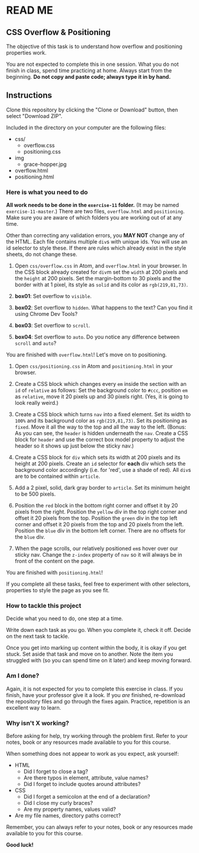 # READ ME

## CSS Overflow & Positioning

The objective of this task is to understand how overflow and positioning properties work.

You are not expected to complete this in one session. What you do not finish in class, spend time practicing at home. Always start from the beginning. **Do not copy and paste code; always type it in by hand.**

## Instructions

Clone this repository by clicking the "Clone or Download" button, then select "Download ZIP".

Included in the directory on your computer are the following files:

- css/
  - overflow.css
  - positioning.css
- img
  - grace-hopper.jpg
- overflow.html
- positioning.html

### Here is what you need to do

**All work needs to be done in the `exercise-11` folder.** (It may be named `exercise-11-master`.) There are two files, `overflow.html` and `positioning`. Make sure you are aware of which folders you are working out of at any time.

Other than correcting any validation errors, you **MAY NOT** change any of the HTML. Each file contains multiple `div`s with unique ids. You will use an id selector to style these. If there are rules which already exist in the style sheets, do not change these.

1. Open `css/overflow.css` in Atom, and `overflow.html` in your browser. In the CSS block already created for `div`m set the `width` at 200 pixels and the `height` at 200 pixels. Set the margin-bottom to 30 pixels and the border with at 1 pixel, its style as `solid` and its color as `rgb(219,81,73)`.

2. **box01**: Set overflow to `visible`.

3. **box02**: Set overflow to `hidden`. What happens to the text?  Can you find it using Chrome Dev Tools?

4. **box03**: Set overflow to `scroll`.

5. **box04**: Set overflow to `auto`. Do you notice any difference between `scroll` and `auto`?

You are finished with `overflow.html`! Let's move on to positioning.


1. Open `css/positioning.css` in Atom and `positioning.html` in your browser.

2. Create a CSS block which changes every `em` inside the section with an `id` of `relative` as follows: Set the background color to `#ccc`, position `em` as `relative`, move it 20 pixels up and 30 pixels right. (Yes, it is going to look really weird.)

3. Create a CSS block which turns `nav` into a fixed element. Set its width to `100%` and its background color as `rgb(219,81,73)`. Set its positioning as `fixed`. Move it all the way to the top and all the way to the left. (Bonus: As you can see, the `header` is hidden underneath the `nav`. Create a CSS block for `header` and use the correct box model property to adjust the header so it shows up just below the sticky nav.)

4. Create a CSS block for `div` which sets its width at 200 pixels and its height at 200 pixels. Create an `id` selector for **each** div which sets the background color accordingly (i.e. for 'red', use a shade of red). All `div`s are to be contained within `article`.

5. Add a 2 pixel, solid, dark gray border to `article`. Set its minimum height to be 500 pixels.

6. Position the `red` block in the bottom right corner and offset it by 20 pixels from the right. Position the `yellow` div in the top right corner and offset it 20 pixels from the top. Position the `green` div in the top left corner and offset it 20 pixels from the top and 20 pixels from the left. Position the `blue` div in the bottom left corner. There are no offsets for the `blue` div.

7. When the page scrolls, our relatively positioned `em`s hover over our sticky nav. Change the `z-index` property of `nav` so it will always be in front of the content on the page.

You are finished with `positioning.html`!

If you complete all these tasks, feel free to experiment with other selectors, properties to style the page as you see fit.

### How to tackle this project

Decide what you need to do, one step at a time.

Write down each task as you go. When you complete it, check it off. Decide on the next task to tackle.

Once you get into marking up content within the body, it is okay if you get stuck. Set aside that task and move on to another. Note the item you struggled with (so you can spend time on it later) and keep moving forward.

### Am I done?

Again, it is not expected for you to complete this exercise in class.  If you finish, have your professor give it a look.  If you *are* finished, re-download the repository files and go through the fixes again. Practice, repetition is an excellent way to learn.

### Why isn't X working?

Before asking for help, try working through the problem first. Refer to your notes, book or any resources made available to you for this course.

When something does not appear to work as you expect, ask yourself:

  - HTML
    - Did I forget to close a tag?
    - Are there typos in element, attribute, value names?
    - Did I forget to include quotes around attributes?
  - CSS
    - Did I forget a semicolon at the end of a declaration?
    - Did I close my curly braces?
    - Are my property names, values valid?
  - Are my file names, directory paths correct?

Remember, you can always refer to your notes, book or any resources made available to you for this course.

**Good luck!**
